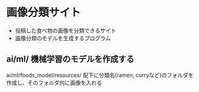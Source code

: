 # 画像分類サイト

* 投稿した食べ物の画像を分類できるサイト
* 画像分類のモデルを生成するプログラム

## ai/ml/ 機械学習のモデルを作成する

ai/ml/foods_model/resources/ 配下に分類名(ramen, curryなど)のフォルダを作成し、そのフォルダ内に画像を入れる

